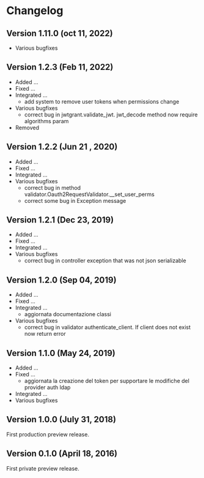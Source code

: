 # Changelog

## Version 1.11.0 (oct 11, 2022)
* Various bugfixes

## Version 1.2.3 (Feb 11, 2022)

* Added ...
* Fixed ...
* Integrated ...
    * add system to remove user tokens when permissions change
* Various bugfixes
    * correct bug in jwtgrant.validate_jwt. jwt_decode method now require algorithms param
* Removed

## Version 1.2.2 (Jun 21 , 2020)

* Added ...
* Fixed ...
* Integrated ...
* Various bugfixes
    * correct bug in method validator.Oauth2RequestValidator.__set_user_perms
    * correct some bug in Exception message

## Version 1.2.1 (Dec 23, 2019)

* Added ...
* Fixed ...
* Integrated ...
* Various bugfixes
    * correct bug in controller exception that was not json serializable

## Version 1.2.0 (Sep 04, 2019)

* Added ...
* Fixed ...
* Integrated ...
    * aggiornata documentazione classi
* Various bugfixes
    * correct bug in validator authenticate_client. If client does not exist now return error

## Version 1.1.0 (May 24, 2019)

* Added ...
* Fixed ...
    * aggiornata la creazione del token per supportare le modifiche del provider auth ldap
* Integrated ...
* Various bugfixes

## Version 1.0.0 (July 31, 2018)

First production preview release.

## Version 0.1.0 (April 18, 2016)

First private preview release.